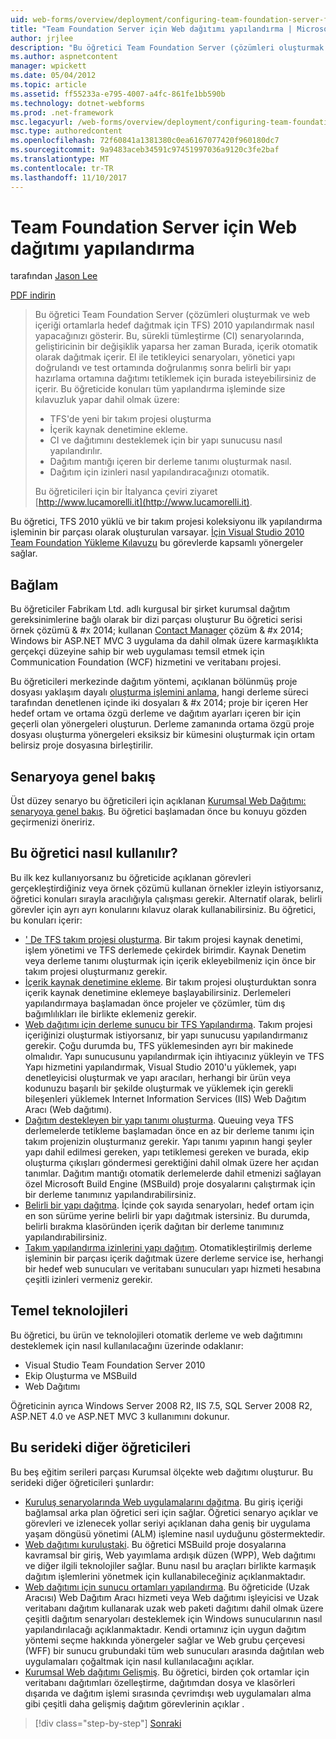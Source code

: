```yaml
---
uid: web-forms/overview/deployment/configuring-team-foundation-server-for-web-deployment/configuring-team-foundation-server-for-web-deployment
title: "Team Foundation Server için Web dağıtımı yapılandırma | Microsoft Docs"
author: jrjlee
description: "Bu öğretici Team Foundation Server (çözümleri oluşturmak ve web içeriği ortamlarla hedef dağıtmak için TFS) 2010 yapılandırmak nasıl yapacağınızı gösterir. Bu..."
ms.author: aspnetcontent
manager: wpickett
ms.date: 05/04/2012
ms.topic: article
ms.assetid: ff55233a-e795-4007-a4fc-861fe1bb590b
ms.technology: dotnet-webforms
ms.prod: .net-framework
msc.legacyurl: /web-forms/overview/deployment/configuring-team-foundation-server-for-web-deployment/configuring-team-foundation-server-for-web-deployment
msc.type: authoredcontent
ms.openlocfilehash: 72f60841a1381380c0ea6167077420f960180dc7
ms.sourcegitcommit: 9a9483aceb34591c97451997036a9120c3fe2baf
ms.translationtype: MT
ms.contentlocale: tr-TR
ms.lasthandoff: 11/10/2017
---
```

<a name="configuring-team-foundation-server-for-web-deployment"></a>Team Foundation Server için Web dağıtımı yapılandırma
====================
tarafından [Jason Lee](https://github.com/jrjlee)

[PDF indirin](https://msdnshared.blob.core.windows.net/media/MSDNBlogsFS/prod.evol.blogs.msdn.com/CommunityServer.Blogs.Components.WeblogFiles/00/00/00/63/56/8130.DeployingWebAppsInEnterpriseScenarios.pdf)

> Bu öğretici Team Foundation Server (çözümleri oluşturmak ve web içeriği ortamlarla hedef dağıtmak için TFS) 2010 yapılandırmak nasıl yapacağınızı gösterir. Bu, sürekli tümleştirme (CI) senaryolarında, geliştiricinin bir değişiklik yaparsa her zaman Burada, içerik otomatik olarak dağıtmak içerir. El ile tetikleyici senaryoları, yönetici yapı doğrulandı ve test ortamında doğrulanmış sonra belirli bir yapı hazırlama ortamına dağıtımı tetiklemek için burada isteyebilirsiniz de içerir. Bu öğreticide konuları tüm yapılandırma işleminde size kılavuzluk yapar dahil olmak üzere:
> 
> - TFS'de yeni bir takım projesi oluşturma
> - İçerik kaynak denetimine ekleme.
> - CI ve dağıtımını desteklemek için bir yapı sunucusu nasıl yapılandırılır.
> - Dağıtım mantığı içeren bir derleme tanımı oluşturmak nasıl.
> - Dağıtım için izinleri nasıl yapılandıracağınızı otomatik.
> 
> Bu öğreticileri için bir İtalyanca çeviri ziyaret [http://www.lucamorelli.it](http://www.lucamorelli.it).


Bu öğretici, TFS 2010 yüklü ve bir takım projesi koleksiyonu ilk yapılandırma işleminin bir parçası olarak oluşturulan varsayar. [İçin Visual Studio 2010 Team Foundation Yükleme Kılavuzu](https://go.microsoft.com/?linkid=9805132) bu görevlerde kapsamlı yönergeler sağlar.

## <a name="context"></a>Bağlam

Bu öğreticiler Fabrikam Ltd. adlı kurgusal bir şirket kurumsal dağıtım gereksinimlerine bağlı olarak bir dizi parçası oluşturur Bu öğretici serisi örnek çözümü & #x 2014; kullanan [Contact Manager](../web-deployment-in-the-enterprise/the-contact-manager-solution.md) çözüm & #x 2014; Windows bir ASP.NET MVC 3 uygulama da dahil olmak üzere karmaşıklıkta gerçekçi düzeyine sahip bir web uygulaması temsil etmek için Communication Foundation (WCF) hizmetini ve veritabanı projesi.

Bu öğreticileri merkezinde dağıtım yöntemi, açıklanan bölünmüş proje dosyası yaklaşım dayalı [oluşturma işlemini anlama](../web-deployment-in-the-enterprise/understanding-the-build-process.md), hangi derleme süreci tarafından denetlenen içinde iki dosyaları & #x 2014; proje bir içeren Her hedef ortam ve ortama özgü derleme ve dağıtım ayarları içeren bir için geçerli olan yönergeleri oluşturun. Derleme zamanında ortama özgü proje dosyası oluşturma yönergeleri eksiksiz bir kümesini oluşturmak için ortam belirsiz proje dosyasına birleştirilir.

## <a name="scenario-overview"></a>Senaryoya genel bakış

Üst düzey senaryo bu öğreticileri için açıklanan [Kurumsal Web Dağıtımı: senaryoya genel bakış](../deploying-web-applications-in-enterprise-scenarios/enterprise-web-deployment-scenario-overview.md). Bu öğretici başlamadan önce bu konuyu gözden geçirmenizi öneririz.

## <a name="how-to-use-this-tutorial"></a>Bu öğretici nasıl kullanılır?

Bu ilk kez kullanıyorsanız bu öğreticide açıklanan görevleri gerçekleştirdiğiniz veya örnek çözümü kullanan örnekler izleyin istiyorsanız, öğretici konuları sırayla aracılığıyla çalışması gerekir. Alternatif olarak, belirli görevler için ayrı ayrı konularını kılavuz olarak kullanabilirsiniz. Bu öğretici, bu konuları içerir:

- [' De TFS takım projesi oluşturma](creating-a-team-project-in-tfs.md). Bir takım projesi kaynak denetimi, işlem yönetimi ve TFS derlemede çekirdek birimdir. Kaynak Denetim veya derleme tanımı oluşturmak için içerik ekleyebilmeniz için önce bir takım projesi oluşturmanız gerekir.
- [İçerik kaynak denetimine ekleme](adding-content-to-source-control.md). Bir takım projesi oluşturduktan sonra içerik kaynak denetimine eklemeye başlayabilirsiniz. Derlemeleri yapılandırmaya başlamadan önce projeler ve çözümler, tüm dış bağımlılıkları ile birlikte eklemeniz gerekir.
- [Web dağıtımı için derleme sunucu bir TFS Yapılandırma](configuring-a-tfs-build-server-for-web-deployment.md). Takım projesi içeriğinizi oluşturmak istiyorsanız, bir yapı sunucusu yapılandırmanız gerekir. Çoğu durumda bu, TFS yüklemesinden ayrı bir makinede olmalıdır. Yapı sunucusunu yapılandırmak için ihtiyacınız yükleyin ve TFS Yapı hizmetini yapılandırmak, Visual Studio 2010'u yüklemek, yapı denetleyicisi oluşturmak ve yapı aracıları, herhangi bir ürün veya kodunuzu başarılı bir şekilde oluşturmak ve yüklemek için gerekli bileşenleri yüklemek Internet Information Services (IIS) Web Dağıtım Aracı (Web dağıtımı).
- [Dağıtım destekleyen bir yapı tanımı oluşturma](creating-a-build-definition-that-supports-deployment.md). Queuing veya TFS derlemelerde tetikleme başlamadan önce en az bir derleme tanımı için takım projenizin oluşturmanız gerekir. Yapı tanımı yapının hangi şeyler yapı dahil edilmesi gereken, yapı tetiklemesi gereken ve burada, ekip oluşturma çıkışları göndermesi gerektiğini dahil olmak üzere her açıdan tanımlar. Dağıtım mantığı otomatik derlemelerde dahil etmenizi sağlayan özel Microsoft Build Engine (MSBuild) proje dosyalarını çalıştırmak için bir derleme tanımınız yapılandırabilirsiniz.
- [Belirli bir yapı dağıtma](deploying-a-specific-build.md). İçinde çok sayıda senaryoları, hedef ortam için en son sürüme yerine belirli bir yapı dağıtmak istersiniz. Bu durumda, belirli bırakma klasöründen içerik dağıtan bir derleme tanımınız yapılandırabilirsiniz.
- [Takım yapılandırma izinlerini yapı dağıtım](configuring-permissions-for-team-build-deployment.md). Otomatikleştirilmiş derleme işleminin bir parçası içerik dağıtmak üzere derleme service ise, herhangi bir hedef web sunucuları ve veritabanı sunucuları yapı hizmeti hesabına çeşitli izinleri vermeniz gerekir.

## <a name="key-technologies"></a>Temel teknolojileri

Bu öğretici, bu ürün ve teknolojileri otomatik derleme ve web dağıtımını desteklemek için nasıl kullanılacağını üzerinde odaklanır:

- Visual Studio Team Foundation Server 2010
- Ekip Oluşturma ve MSBuild
- Web Dağıtımı

Öğreticinin ayrıca Windows Server 2008 R2, IIS 7.5, SQL Server 2008 R2, ASP.NET 4.0 ve ASP.NET MVC 3 kullanımını dokunur.

## <a name="other-tutorials-in-this-series"></a>Bu serideki diğer öğreticileri

Bu beş eğitim serileri parçası Kurumsal ölçekte web dağıtımı oluşturur. Bu serideki diğer öğreticileri şunlardır:

- [Kuruluş senaryolarında Web uygulamalarını dağıtma](../deploying-web-applications-in-enterprise-scenarios/deploying-web-applications-in-enterprise-scenarios.md). Bu giriş içeriği bağlamsal arka plan öğretici seri için sağlar. Öğretici senaryo açıklar ve görevleri ve izlenecek yollar seriyi açıklanan daha geniş bir uygulama yaşam döngüsü yönetimi (ALM) işlemine nasıl uyduğunu göstermektedir.
- [Web dağıtımı kuruluştaki](../web-deployment-in-the-enterprise/web-deployment-in-the-enterprise.md). Bu öğretici MSBuild proje dosyalarına kavramsal bir giriş, Web yayımlama ardışık düzen (WPP), Web dağıtımı ve diğer ilgili teknolojiler sağlar. Bunu nasıl bu araçları birlikte karmaşık dağıtım işlemlerini yönetmek için kullanabileceğiniz açıklanmaktadır.
- [Web dağıtımı için sunucu ortamları yapılandırma](../configuring-server-environments-for-web-deployment/configuring-server-environments-for-web-deployment.md). Bu öğreticide (Uzak Aracısı) Web Dağıtım Aracı hizmeti veya Web dağıtımı işleyicisi ve Uzak veritabanı dağıtım kullanarak uzak web paketi dağıtımı dahil olmak üzere çeşitli dağıtım senaryoları desteklemek için Windows sunucularının nasıl yapılandırılacağı açıklanmaktadır. Kendi ortamınız için uygun dağıtım yöntemi seçme hakkında yönergeler sağlar ve Web grubu çerçevesi (WFF) bir sunucu grubundaki tüm web sunucuları arasında dağıtılan web uygulamaları çoğaltmak için nasıl kullanılacağını açıklar.
- [Kurumsal Web dağıtımı Gelişmiş](../advanced-enterprise-web-deployment/advanced-enterprise-web-deployment.md). Bu öğretici, birden çok ortamlar için veritabanı dağıtımları özelleştirme, dağıtımdan dosya ve klasörleri dışarıda ve dağıtım işlemi sırasında çevrimdışı web uygulamaları alma gibi çeşitli daha gelişmiş dağıtım görevlerinin açıklar .

>[!div class="step-by-step"]
[Sonraki](creating-a-team-project-in-tfs.md)
